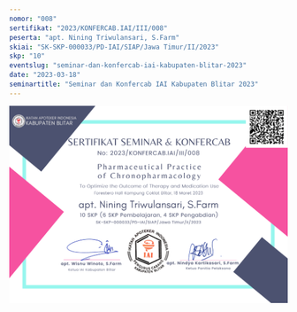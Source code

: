 ```yaml
---
nomor: "008"
sertifikat: "2023/KONFERCAB.IAI/III/008"
peserta: "apt. Nining Triwulansari, S.Farm"
skiai: "SK-SKP-000033/PD-IAI/SIAP/Jawa Timur/II/2023"
skp: "10"
eventslug: "seminar-dan-konfercab-iai-kabupaten-blitar-2023"
date: "2023-03-18"
seminartitle: "Seminar dan Konfercab IAI Kabupaten Blitar 2023"
---
```


![GATSBY_EMPTY_ALT](008-apt.-nining-triwulansari,-s.farm.png)
